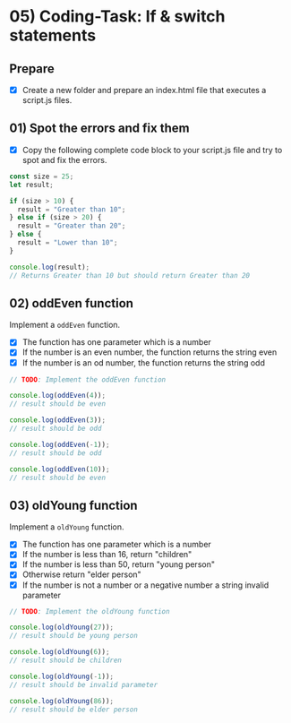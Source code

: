 # 05) Coding-Task: If & switch statements

## Prepare

- [x] Create a new folder and prepare an index.html file that executes a script.js files.

## 01) Spot the errors and fix them

- [x] Copy the following complete code block to your script.js file and try to spot and fix the errors.

```js
const size = 25;
let result;

if (size > 10) {
  result = "Greater than 10";
} else if (size > 20) {
  result = "Greater than 20";
} else {
  result = "Lower than 10";
}

console.log(result);
// Returns Greater than 10 but should return Greater than 20
```

## 02) oddEven function

Implement a `oddEven` function.

- [x] The function has one parameter which is a number
- [x] If the number is an even number, the function returns the string even
- [x] If the number is an od number, the function returns the string odd

```js
// TODO: Implement the oddEven function

console.log(oddEven(4));
// result should be even

console.log(oddEven(3));
// result should be odd

console.log(oddEven(-1));
// result should be odd

console.log(oddEven(10));
// result should be even
```

## 03) oldYoung function

Implement a `oldYoung` function.

- [x] The function has one parameter which is a number
- [x] If the number is less than 16, return "children"
- [x] If the number is less than 50, return "young person"
- [x] Otherwise return "elder person"
- [x] If the number is not a number or a negative number a string invalid parameter

```js
// TODO: Implement the oldYoung function

console.log(oldYoung(27));
// result should be young person

console.log(oldYoung(6));
// result should be children

console.log(oldYoung(-1));
// result should be invalid parameter

console.log(oldYoung(86));
// result should be elder person
```
